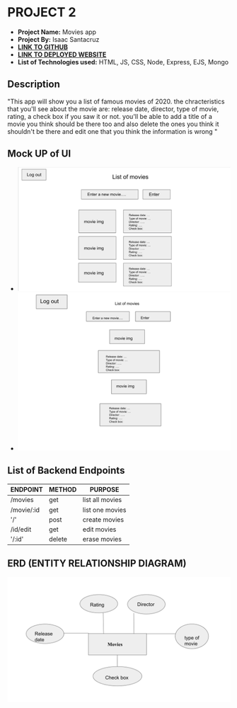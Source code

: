 # PROJECT 2

- **Project Name:** Movies app
- **Project By:** Isaac Santacruz
- [**LINK TO GITHUB**](https://github.com/isaacxdd/Movies_app)
- [**LINK TO DEPLOYED WEBSITE**](https://movies-app-w87u.onrender.com)
- **List of Technologies used:** HTML, JS, CSS, Node, Express, EJS, Mongo


## Description

"This app will show you a list of famous movies of 2020. the chracteristics that you'll see about the movie are: release date, director,  type of movie, rating, a check box if you saw it or not.  you'll be able to add a title of a movie you think should be there too and also delete the ones you think it shouldn't be there and edit one that you think the information is wrong "

## Mock UP of UI

- ![Desktop View](./desktop%20view.png)
- ![Mobile View](./mobile%20view.png)

## List of Backend Endpoints

| ENDPOINT | METHOD | PURPOSE |
|----------|--------|---------|
| /movies | get | list all movies |
|/movie/:id | get | list one movies |
| '/' | post | create movies |
| /id/edit | get | edit movies |
| '/:id' | delete | erase  movies |


## ERD (ENTITY RELATIONSHIP DIAGRAM)

![PICTURE OF ERD](./main%20object.png)


